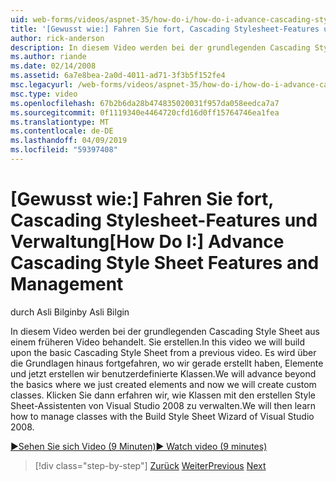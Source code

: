 ```yaml
---
uid: web-forms/videos/aspnet-35/how-do-i/how-do-i-advance-cascading-style-sheet-features-and-management
title: '[Gewusst wie:] Fahren Sie fort, Cascading Stylesheet-Features und-Verwaltung | Microsoft-Dokumentation'
author: rick-anderson
description: In diesem Video werden bei der grundlegenden Cascading Style Sheet aus einem früheren Video behandelt. Sie erstellen. Wir werden fahren Sie fort, über die Grundlagen, in denen es nur Elemente erstellt und...
ms.author: riande
ms.date: 02/14/2008
ms.assetid: 6a7e8bea-2a0d-4011-ad71-3f3b5f152fe4
msc.legacyurl: /web-forms/videos/aspnet-35/how-do-i/how-do-i-advance-cascading-style-sheet-features-and-management
msc.type: video
ms.openlocfilehash: 67b2b6da28b474835020031f957da058eedca7a7
ms.sourcegitcommit: 0f1119340e4464720cfd16d0ff15764746ea1fea
ms.translationtype: MT
ms.contentlocale: de-DE
ms.lasthandoff: 04/09/2019
ms.locfileid: "59397408"
---
```

# <a name="how-do-i-advance-cascading-style-sheet-features-and-management"></a><span data-ttu-id="ab785-104">[Gewusst wie:] Fahren Sie fort, Cascading Stylesheet-Features und Verwaltung</span><span class="sxs-lookup"><span data-stu-id="ab785-104">[How Do I:] Advance Cascading Style Sheet Features and Management</span></span>

<span data-ttu-id="ab785-105">durch Asli Bilgin</span><span class="sxs-lookup"><span data-stu-id="ab785-105">by Asli Bilgin</span></span>

<span data-ttu-id="ab785-106">In diesem Video werden bei der grundlegenden Cascading Style Sheet aus einem früheren Video behandelt. Sie erstellen.</span><span class="sxs-lookup"><span data-stu-id="ab785-106">In this video we will build upon the basic Cascading Style Sheet from a previous video.</span></span> <span data-ttu-id="ab785-107">Es wird über die Grundlagen hinaus fortgefahren, wo wir gerade erstellt haben, Elemente und jetzt erstellen wir benutzerdefinierte Klassen.</span><span class="sxs-lookup"><span data-stu-id="ab785-107">We will advance beyond the basics where we just created elements and now we will create custom classes.</span></span> <span data-ttu-id="ab785-108">Klicken Sie dann erfahren wir, wie Klassen mit den erstellen Style Sheet-Assistenten von Visual Studio 2008 zu verwalten.</span><span class="sxs-lookup"><span data-stu-id="ab785-108">We will then learn how to manage classes with the Build Style Sheet Wizard of Visual Studio 2008.</span></span>

[<span data-ttu-id="ab785-109">&#9654;Sehen Sie sich Video (9 Minuten)</span><span class="sxs-lookup"><span data-stu-id="ab785-109">&#9654; Watch video (9 minutes)</span></span>](https://channel9.msdn.com/Blogs/ASP-NET-Site-Videos/how-do-i-advance-cascading-style-sheet-features-and-management)

> [!div class="step-by-step"]
> <span data-ttu-id="ab785-110">[Zurück](how-do-i-adding-elements-to-a-css-file-and-create-new-css-on-the-fly.md)
> [Weiter](how-do-i-converting-a-net-20-windows-forms-application-to-net-35.md)</span><span class="sxs-lookup"><span data-stu-id="ab785-110">[Previous](how-do-i-adding-elements-to-a-css-file-and-create-new-css-on-the-fly.md)
[Next](how-do-i-converting-a-net-20-windows-forms-application-to-net-35.md)</span></span>
